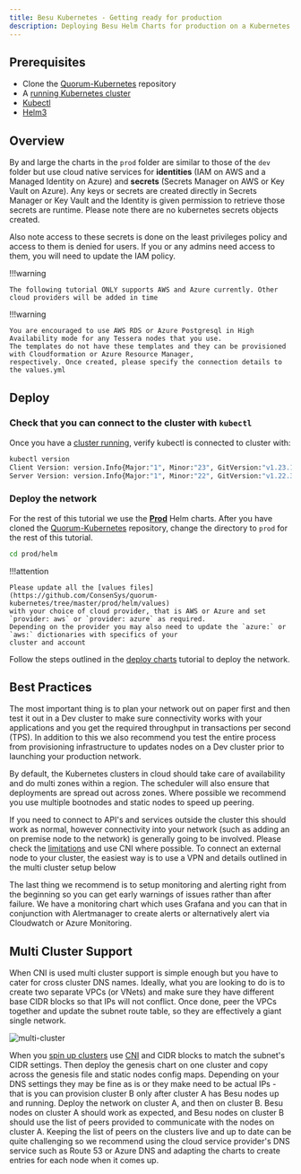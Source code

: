 ```yaml
---
title: Besu Kubernetes - Getting ready for production
description: Deploying Besu Helm Charts for production on a Kubernetes cluster
---
```


## Prerequisites

* Clone the [Quorum-Kubernetes](https://github.com/ConsenSys/quorum-kubernetes) repository
* A [running Kubernetes cluster](./Create-Cluster.md)
* [Kubectl](https://kubernetes.io/docs/tasks/tools/)
* [Helm3](https://helm.sh/docs/intro/install/)

## Overview

By and large the charts in the `prod` folder are similar to those of the `dev` folder but use cloud native services for
**identities** (IAM on AWS and a Managed Identity on Azure) and **secrets** (Secrets Manager on AWS or Key Vault on
Azure). Any keys or secrets are created directly in Secrets Manager or Key Vault and the Identity is given permission to
retrieve those secrets are runtime. Please note there are no kubernetes secrets objects created.

Also note access to these secrets is done on the least privileges policy and access to them is denied for
users. If you or any admins need access to them, you will need to update the IAM policy.

!!!warning

    The following tutorial ONLY supports AWS and Azure currently. Other cloud providers will be added in time

!!!warning

    You are encouraged to use AWS RDS or Azure Postgresql in High Availability mode for any Tessera nodes that you use.
    The templates do not have these templates and they can be provisioned with Cloudformation or Azure Resource Manager,
    respectively. Once created, please specify the connection details to the values.yml 

## Deploy

### Check that you can connect to the cluster with `kubectl`

Once you have a [cluster running](./Create-Cluster.md), verify kubectl is connected to cluster with:

```bash
kubectl version
Client Version: version.Info{Major:"1", Minor:"23", GitVersion:"v1.23.1", GitCommit:"86ec240af8cbd1b60bcc4c03c20da9b98005b92e", GitTreeState:"clean", BuildDate:"2021-12-16T11:41:01Z", GoVersion:"go1.17.5", Compiler:"gc", Platform:"linux/amd64"}
Server Version: version.Info{Major:"1", Minor:"22", GitVersion:"v1.22.3", GitCommit:"c92036820499fedefec0f847e2054d824aea6cd1", GitTreeState:"clean", BuildDate:"2021-10-27T18:35:25Z", GoVersion:"go1.16.9", Compiler:"gc", Platform:"linux/amd64"}
```

### Deploy the network

For the rest of this tutorial we use the **[Prod](https://github.com/ConsenSys/quorum-kubernetes/tree/master/prod)**
Helm charts. After you have cloned the [Quorum-Kubernetes](https://github.com/ConsenSys/quorum-kubernetes) repository,
change the directory to `prod` for the rest of this tutorial.

```bash
cd prod/helm
```

!!!attention

    Please update all the [values files](https://github.com/ConsenSys/quorum-kubernetes/tree/master/prod/helm/values)
    with your choice of cloud provider, that is AWS or Azure and set `provider: aws` or `provider: azure` as required.
    Depending on the provider you may also need to update the `azure:` or `aws:` dictionaries with specifics of your
    cluster and account

Follow the steps outlined in the [deploy charts](./Deploy-Charts.md) tutorial to deploy the network.

## Best Practices

The most important thing is to plan your network out on paper first and then test it out in a Dev cluster to make sure
connectivity works with your applications and you get the required throughput in transactions per second (TPS). In
addition to this we also recommend you test the entire process from provisioning infrastructure to updates nodes on a
Dev cluster prior to launching your production network.

By default, the Kubernetes clusters in cloud should take care of availability and do multi zones within a region. The
scheduler will also ensure that deployments are spread out across zones. Where possible we recommend you use multiple
bootnodes and static nodes to speed up peering.

If you need to connect to API's and services outside the cluster this should work as normal, however connectivity into
your network (such as adding an on premise node to the network) is generally going to be involved. Please check the
[limitations](./Overview.md#limitations) and use CNI where possible. To connect an external node to your cluster, the
easiest way is to use a VPN and details outlined in the multi cluster setup below

The last thing we recommend is to setup monitoring and alerting right from the beginning so you can get early warnings
of issues rather than after failure. We have a monitoring chart which uses Grafana and you can that in conjunction with
Alertmanager to create alerts or alternatively alert via Cloudwatch or Azure Monitoring.

## Multi Cluster Support

When CNI is used multi cluster support is simple enough but you have to cater for cross cluster DNS names. Ideally,
what you are looking to do is to create two separate VPCs (or VNets) and make sure they have different base CIDR blocks
so that IPs will not conflict. Once done, peer the VPCs together and update the subnet route table, so they are
effectively a giant single network.

![multi-cluster](../../images/kubernetes-3.png)

When you [spin up clusters](./Create-Cluster.md) use [CNI](./Overview.md#limitations) and CIDR blocks to match the
subnet's CIDR settings. Then deploy the genesis chart on one cluster and copy across the genesis file and static nodes
config maps. Depending on your DNS settings they may be fine as is or they make need to be actual IPs - that is you can
provision cluster B only after cluster A has Besu nodes up and running. Deploy the network on cluster A, and then on
cluster B. Besu nodes on cluster A should work as expected, and Besu nodes on cluster B should use the list of peers
provided to communicate with the nodes on cluster A. Keeping the list of peers on the clusters live and up to date can
be quite challenging so we recommend using the cloud service provider's DNS service such as Route 53 or Azure DNS and
adapting the charts to create entries for each node when it comes up.

